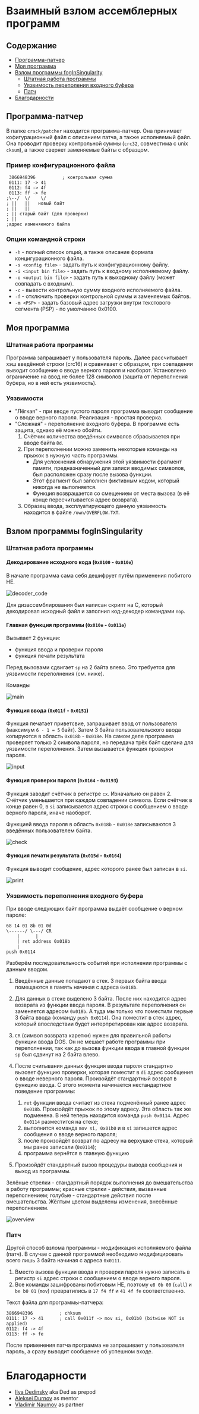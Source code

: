 # Взаимный взлом ассемблерных программ

## Содержание

- [Программа-патчер](#программа-патчер)
- [Моя программа](#моя-программа)
- [Взлом программы fogInSingularity](#взлом-программы-foginsingularity)
    - [Штатная работа программы](#штатная-работа-программы)
    - [Уязвимость переполения входного буфера](#уязвимость-переполнения-входного-буфера)
    - [Патч](#патч)
- [Благодарности](#благодарности)

## Программа-патчер

В папке `crack/patcher` находится программа-патчер. Она принимает кофигурационный файл с описанием патча, а также исполняемый файл. Она проводит проверку контрольной суммы (`crc32`, совместима с unix `cksum`), а также сверяет заменяемые байты с образцом.

### Пример конфигурационного файла

```
 3866948396          ; контрольная сумма
 0111: 17 -> 41
 0112: f4 -> 4f
 0113: ff -> fe
;\--/  \/    \/
; ||   ||   новый байт
; ||   ||
; || старый байт (для проверки)
; ||
;адрес изменяемого байта
```

### Опции командной строки
- `-h` - полный список опций, а также описание формата концигурационного файла.
- `-s <config file>` - задать путь к конфигурационному файлу.
- `-i <input bin file>` - задать путь к входному исполняемому файлу.
- `-o <output bin file>` - задать путь к выходному файлу (может совпадать с входным).
- `-c` - вывести контрольную сумму входного исполняемого файла.
- `-f` - отключить проверки контрольной суммы и заменяемых байтов.
- `-m <PSP>` - задать базовый адрес загрузки внутри текстового сегмента (PSP) - по умолчанию 0x0100.

## Моя программа

### Штатная работа программы

Программа запрашивает у пользователя пароль. Далее рассчитывает хэш введённой строки (crc16) и сравнивает с образцом, при совпадении выводит сообщение о вводе верного пароля и наоборот. Установлено ограничение на ввод не более 128 символов (защита от переполнения буфера, но в ней есть уязвимость).

### Уязвимости
- "Лёгкая" - при вводе пустого пароля программа выводит сообщение о вводе верного пароля. Реализация - простая проверка.
- "Сложная" - переполнение входного буфера. В программе есть защита, однако её можно обойти.
    1. Счётчик количества введённых символов сбрасывается при вводе байта `8d`.
    2. При переполнении можно заменить некоторые команды на прыжок в нужную часть программы.
        - Для усложнения обнаружения этой уязвимости фрагмент памяти, предназначенный для записи вводимых символов, был расположен сразу после вызова функции.
        - Этот фрагмент был заполнен фиктивным кодом, который никогда не выполняется.
        - Функция возвращается со смещением от места вызова (в её конце пересчитывается адрес возврата).
    3. Образец ввода, эксплуатирующего данную уязвимость находится в файле `/own/OVERFLOW.TXT`.

## Взлом программы fogInSingularity

### Штатная работа программы

#### Декодирование исходного кода (`0x0100` - `0x010e`)

В начале программа сама себя дешифрует путём применения побитого НЕ.

![decoder_code](img/decoding.png)

Для дизассемблирования был написан скрипт на C, который декодировал исходный файл и заполнил код-декодер командами `nop`.

#### Главная функция программы (`0x010e` - `0x011e`)

Вызывает 2 функции:
- функция ввода и проверки пароля
- функция печати результата

Перед вызовами сдвигает `sp` на 2 байта влево. Это требуется для уязвимости переполнения (см. ниже).

Команды

![main](img/main.png)

#### Функция ввода (`0x011f` - `0x0151`)

Функция печатает приветсвие, запрашивает ввод от пользователя (максимум `6 - 1 = 5` байт). Затем 3 байта пользовательского ввода копируются в область `0x018b` - `0x018e`. На самом деле программа проверяет только 2 символа пароля, но передача трёх байт сделана для уязвимости переполнения. Затем вызывается функция проверки пароля.

![input](img/input.png)

#### Функция проверки пароля (`0x0164` - `0x0193`)

Функция заводит счётчик в регистре `cx`. Изначально он равен 2. Счётчик уменьшается при каждом совпадении символа. Если счётчик в конце равен 0, в `si` записывается адрес строки с сообщением о вводе верного пароля, иначе наоборот.

Функцией ввода пароля в область `0x018b` - `0x018e` записываются 3 введённых пользователем байта.

![check](img/check.png)

#### Функция печати результата (`0x015d` - `0x0164`)

Функция выводит сообщение, адрес которого ранее был записан в `si`.

![print](img/print.png)

### Уязвимость переполнения входного буфера

При вводе следующих байт программа выдаёт сообщение о верном пароле:

```
68 14 01 8b 01 0d
\------/ \---/ CR
    |      |
    | ret address 0x018b
    |
push 0x0114
```

Разберём последовательность событий при исполнении программы с данным вводом.

1. Введённые данные попадают в стек. 3 первых байта ввода помещаются в память начиная с адреса `0x018b`.

2. Для данных в стеке выделено 3 байта. После них находится адрес возврата из функции ввода пароля. В результате переполнения он заменяется адресом `0x018b`. А туда мы только что поместили первые 3 байта ввода (команду `push 0x0114`). Она поместит в стек адрес, который впоследствии будет интерпретирован как адрес возврата.

3. `CR` (символ возврата каретки) нужен для правильной работы функции ввода DOS. Он не мешает работе программы при переполнении, так как до вызова функции ввода в главной функции `sp` был сдвинут на 2 байта влево.

4. После считывания данных функция ввода пароля стандартно вызовет функцию проверки, которая поместит в `di` адрес сообщения о вводе неверного пароля. Произойдёт стандартный возврат в функцию ввода. С этого момента начинается нестандартное поведение программы:
    1. `ret` функции ввода считает из стека подменённый ранее адрес `0x018b`. Произойдёт прыжок по этому адресу. Эта область так же подменена. В ней теперь находится команда `push 0x0114`. Адрес `0x0114` разместится на стеке;
    2. выполнится команда `mov si, 0x01b0` и в `si` запишется адрес сообщения о вводе верного пароля;
    3. после произойдёт возврат по адресу на верхушке стека, который мы ранее записали (`0x0114`);
    4. программа вернётся в главную функцию
5. Произойдёт стандартный вызов процедуры вывода сообщения и выход из программы.

Зелёные стрелки - стандартный порядок выполнения до вмешательства в работу программы; красные стрелки - действия, вызванные переполнением; голубые - стандартные действия после вмешательства. Жёлтым цветом выделены изменения, внесённые переполнением.

![overview](img/overview.png)

### Патч

Другой способ взлома программы - модификация исполняемого файла (патч). В случае с данной программой необходимо модифицировать всего лишь 3 байта начиная с адреса `0x0111`.

1. Вместо вызова функции ввода и проверки пароля нужно записать в регистр `si` адрес строки с сообщением о вводе верного пароля.
2. Все команды зашифрованы побитовым НЕ, поэтому `e8 0b 00` (`call`) и `be b0 01` (`mov`) превратились в `17 f4 ff` и `41 4f fe` соответственно.

Текст файла для программы-патчера:
```
3866948396          ; chksum
0111: 17 -> 41      ; call 0x011f -> mov si, 0x01b0 (bitwise NOT is applied)
0112: f4 -> 4f
0113: ff -> fe
```

После применения патча программа не запрашивает у пользователя пароль, а сразу выводит сообщение об успешном входе.

# Благодарности

- [Ilya Dedinsky](https://github.com/ded32) aka Ded as prepod
- [Aleksei Durnov](https://github.com/Panterrich) as mentor
- [Vladimir Naumov](https://github.com/fogInSingularity) as partner
